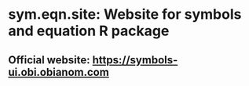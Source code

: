 # sym.eqn.site: Website for symbols and equation R package

## Official website: https://symbols-ui.obi.obianom.com

